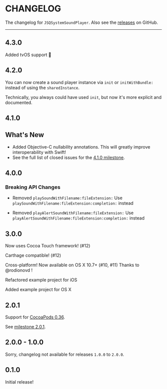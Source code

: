 # CHANGELOG

The changelog for `JSQSystemSoundPlayer`. Also see the [releases](https://github.com/jessesquires/JSQSystemSoundPlayer/releases) on GitHub.

--------------------------------------

4.3.0
-----

Added tvOS support :tada: 

4.2.0
-----

You can now create a sound player instance via `init` or `initWithBundle:` instead of using the `sharedInstance`.

Technically, you always could have used `init`, but now it's more explicit and documented.

4.1.0
-----

## What's New

* Added Objective-C nullability annotations. This will greatly improve interoperability with Swift!
* See the full list of closed issues for the [4.1.0 milestone](https://github.com/jessesquires/JSQSystemSoundPlayer/issues?q=milestone%3A4.1.0).

4.0.0
-----

### Breaking API Changes

* Removed `playSoundWithFilename:fileExtension:`
Use  `playSoundWithFilename:fileExtension:completion:` instead

* Removed `playAlertSoundWithFilename:fileExtension:`
Use `playAlertSoundWithFilename:fileExtension:completion:` instead

3.0.0
-----

Now uses Cocoa Touch framework! (#12)

Carthage compatible! (#12)

Cross-platform! Now available on OS X 10.7+ (#10, #11) Thanks to @rodionovd !

Refactored example project for iOS

Added example project for OS X

2.0.1
-----

Support for [CocoaPods 0.36](http://blog.cocoapods.org/Pod-Authors-Guide-to-CocoaPods-Frameworks/).

See [milestone 2.0.1](https://github.com/jessesquires/JSQSystemSoundPlayer/issues?q=milestone%3A%22Release+2.0.1%22).

2.0.0 - 1.0.0
-------------

Sorry, changelog not available for releases `1.0.0` to `2.0.0`.

0.1.0
-----

Initial release!
